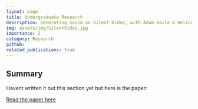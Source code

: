 ```yaml
---
layout: page
title: Undergraduate Research
description: Generating Sound on Silent Video, with Adam Haile & Helina Mulugeta
img: assets/img/SilentVideo.jpg
importance: 2
category: Research
github: 
related_publications: true
---
```

## Summary

Havent written it out this section yet but here is the paper:

[Read the paper here](https://arxiv.org/abs/2404.17608)


